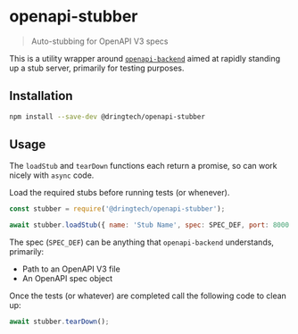 # openapi-stubber

> Auto-stubbing for OpenAPI V3 specs

This is a utility wrapper around [`openapi-backend`](https://www.npmjs.com/package/openapi-backend) aimed
at rapidly standing up a stub server, primarily for testing purposes.

## Installation

```sh
npm install --save-dev @dringtech/openapi-stubber
```

## Usage

The `loadStub` and `tearDown` functions each return a promise, so can work nicely with
`async` code.

Load the required stubs before running tests (or whenever).

```js
const stubber = require('@dringtech/openapi-stubber');

await stubber.loadStub({ name: 'Stub Name', spec: SPEC_DEF, port: 8000 });
```

The spec (`SPEC_DEF`) can be anything that `openapi-backend` understands, primarily:

* Path to an OpenAPI V3 file
* An OpenAPI spec object

Once the tests (or whatever) are completed call the following code to clean up:

```js
await stubber.tearDown();
```

